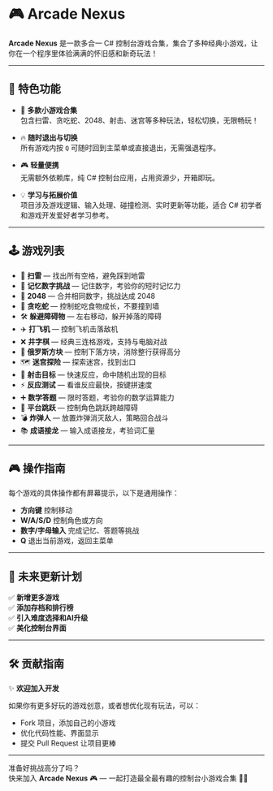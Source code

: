 # 🎮 **Arcade Nexus**

**Arcade Nexus** 是一款多合一 C# 控制台游戏合集，集合了多种经典小游戏，让你在一个程序里体验满满的怀旧感和新奇玩法！

---

## 📌 **特色功能**

- 🎯 **多款小游戏合集**  
  包含扫雷、贪吃蛇、2048、射击、迷宫等多种玩法，轻松切换，无限畅玩！  

- 🔥 **随时退出与切换**  
  所有游戏内按 `Q` 可随时回到主菜单或直接退出，无需强退程序。

- 🎮 **轻量便携**  
  无需额外依赖库，纯 C# 控制台应用，占用资源少，开箱即玩。

- 💡 **学习与拓展价值**  
  项目涉及游戏逻辑、输入处理、碰撞检测、实时更新等功能，适合 C# 初学者和游戏开发爱好者学习参考。

---

## 🕹️ **游戏列表**

- 🧨 **扫雷** — 找出所有空格，避免踩到地雷  
- 🧠 **记忆数字挑战** — 记住数字，考验你的短时记忆力  
- 🧩 **2048** — 合并相同数字，挑战达成 2048  
- 🐍 **贪吃蛇** — 控制蛇吃食物成长，不要撞到墙  
- 🛠️ **躲避障碍物** — 左右移动，躲开掉落的障碍  
- ✈️ **打飞机** — 控制飞机击落敌机  
- ❌ **井字棋** — 经典三连格游戏，支持与电脑对战  
- 🔳 **俄罗斯方块** — 控制下落方块，消除整行获得高分  
- 🗺️ **迷宫探险** — 探索迷宫，找到出口  
- 🎯 **射击目标** — 快速反应，命中随机出现的目标  
- ⚡ **反应测试** — 看谁反应最快，按键拼速度  
- ➕ **数学答题** — 限时答题，考验你的数学运算能力  
- 🏃 **平台跳跃** — 控制角色跳跃跨越障碍  
- 💣 **炸弹人** — 放置炸弹消灭敌人，策略回合战斗  
- 📚 **成语接龙** — 输入成语接龙，考验词汇量  

---

## 🎮 **操作指南**

每个游戏的具体操作都有屏幕提示，以下是通用操作：

- **方向键** 控制移动  
- **W/A/S/D** 控制角色或方向  
- **数字/字母输入** 完成记忆、答题等挑战  
- **Q** 退出当前游戏，返回主菜单  

---

## 🔧 **未来更新计划**

✅ **新增更多游戏**  
✅ **添加存档和排行榜**  
✅ **引入难度选择和AI升级**  
✅ **美化控制台界面**  

---

## 🛠️ **贡献指南**

✨ **欢迎加入开发**  

如果你有更多好玩的游戏创意，或者想优化现有玩法，可以：

- Fork 项目，添加自己的小游戏  
- 优化代码性能、界面显示  
- 提交 Pull Request 让项目更棒  

---

准备好挑战高分了吗？  
快来加入 **Arcade Nexus** 🎮 — 一起打造最全最有趣的控制台小游戏合集 🚀✨  
